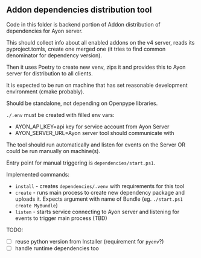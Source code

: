 Addon dependencies distribution tool
------------------------------------

Code in this folder is backend portion of Addon distribution of dependencies for Ayon server.

This should collect info about all enabled addons on the v4 server, reads its
pyproject.tomls, create one merged one (it tries to find common denominator for dependency version).

Then it uses Poetry to create new venv, zips it and provides this to Ayon server for distribution to 
all clients.

It is expected to be run on machine that has set reasonable development environment (cmake probably).

Should be standalone, not depending on Openpype libraries.

`./.env` must be created with filled env vars:
- AYON_API_KEY=api key for service account from Ayon Server
- AYON_SERVER_URL=Ayon server tool should communicate with

The tool should run automatically and listen for events on the Server OR could be run manually on machine(s).

Entry point for manual triggering is `dependencies/start.ps1`.

Implemented commands:
- `install` - creates `dependencies/.venv` with requirements for this tool
- `create` - runs main process to create new dependency package and uploads it. Expects argument with name of Bundle (eg. `./start.ps1 create MyBundle`)
- `listen` - starts service connecting to Ayon server and listening for events to trigger main process (TBD)

TODO:
- [ ] reuse python version from Installer (requirement for `pyenv`?)
- [ ] handle runtime dependencies too
